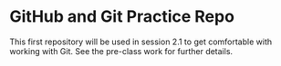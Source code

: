 # GitHub and Git Practice Repo
This first repository will be used in session 2.1 to get comfortable with working with Git. See the pre-class work for further details.
